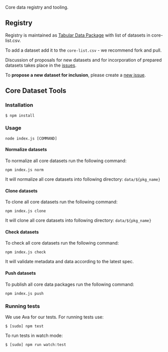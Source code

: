 Core data registry and tooling.

## Registry

Registry is maintained as [Tabular Data Package][tdp] with list of datasets in core-list.csv.

[tdp]: http://frictionlessdata.io/guides/tabular-data-package/

To add a dataset add it to the `core-list.csv` - we recommend fork and pull.

Discussion of proposals for new datasets and for incorporation of prepared datasets takes place in the [issues][].

To **propose a new dataset for inclusion**, please create a [new issue](https://github.com/datasets/registry/issues/new).

[issues]: https://github.com/datasets/registry/issues

## Core Dataset Tools

### Installation

``` 
$ npm install
```

### Usage

```
node index.js [COMMAND]
```

#### Normalize datasets

To normalize all core datasets run the following command:

`npm index.js norm`

It will normalize all core datasets into following directory: `data/${pkg_name}`

#### Clone datasets

To clone all core datasets run the following command:

`npm index.js clone`

It will clone all core datasets into following directory: `data/${pkg_name}`

#### Check datasets

To check all core datasets run the following command:

`npm index.js check`

It will validate metadata and data according to the latest spec. 

#### Push datasets

To publish all core data packages run the following command:

`npm index.js push`

### Running tests

We use Ava for our tests. For running tests use:

```
$ [sudo] npm test
```

To run tests in watch mode:

```
$ [sudo] npm run watch:test
```
